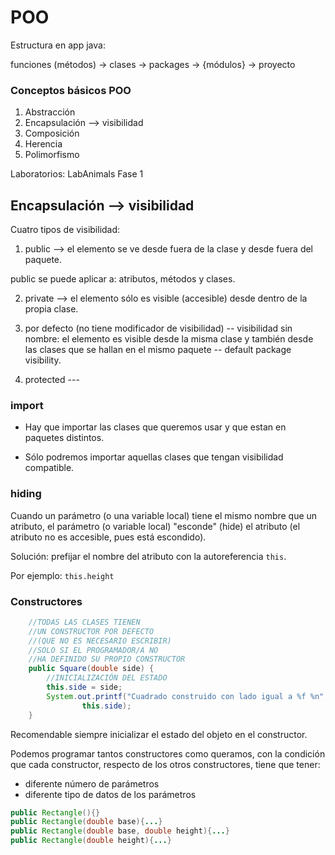 # POO 

Estructura en app java:

funciones (métodos) -> clases -> packages -> {módulos} -> proyecto


### Conceptos básicos POO 

1. Abstracción
2. Encapsulación --> visibilidad
3. Composición
4. Herencia
5. Polimorfismo

Laboratorios: LabAnimals Fase 1

## Encapsulación --> visibilidad

Cuatro tipos de visibilidad:

1. public --> el elemento se ve desde fuera de la clase y desde fuera del paquete.

public se puede aplicar a: atributos, métodos y clases.

2. private --> el elemento sólo es visible (accesible) desde dentro de la propia clase.

3. por defecto (no tiene modificador de visibilidad) -- visibilidad sin nombre: el elemento es visible desde la misma clase y también desde las clases que se hallan en el mismo paquete -- default package visibility.

4. protected ---

### import 

- Hay que importar las clases que queremos usar y que estan en paquetes distintos.

- Sólo podremos importar aquellas clases que tengan visibilidad compatible.

### hiding

Cuando un parámetro (o una variable local) tiene el mismo nombre que un atributo, el parámetro (o variable local) "esconde" (hide) el atributo (el atributo no es accesible, pues está escondido).

Solución: prefijar el nombre del atributo con la autoreferencia ``this``.

Por ejemplo: ``this.height``

### Constructores

```java
	//TODAS LAS CLASES TIENEN
	//UN CONSTRUCTOR POR DEFECTO
	//(QUE NO ES NECESARIO ESCRIBIR)
	//SOLO SI EL PROGRAMADOR/A NO 
	//HA DEFINIDO SU PROPIO CONSTRUCTOR
	public Square(double side) {
		//INICIALIZACIÓN DEL ESTADO
		this.side = side;
		System.out.printf("Cuadrado construido con lado igual a %f %n",
				this.side);
	}
```

Recomendable siempre inicializar el estado del objeto 
en el constructor.

Podemos programar tantos constructores como queramos, con 
la condición que cada constructor, respecto de los otros
constructores, tiene que tener:

- diferente número de parámetros
- diferente tipo de datos de los parámetros

```java
public Rectangle(){}
public Rectangle(double base){...}
public Rectangle(double base, double height){...}
public Rectangle(double height){...}
```